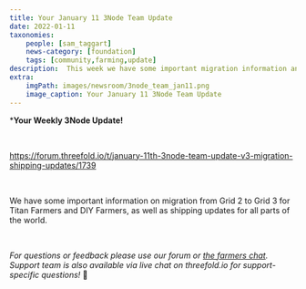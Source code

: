 ```yaml
---
title: Your January 11 3Node Team Update
date: 2022-01-11
taxonomies:
    people: [sam_taggart]
    news-category: [foundation]
    tags: [community,farming,update]
description:  This week we have some important migration information and shipping updates!
extra:
    imgPath: images/newsroom/3node_team_jan11.png
    image_caption: Your January 11 3Node Team Update
---
```



***Your Weekly 3Node Update!**

<br/>

https://forum.threefold.io/t/january-11th-3node-team-update-v3-migration-shipping-updates/1739

<br/>

We have some important information on migration from Grid 2 to Grid 3 for Titan Farmers and DIY Farmers, as well as shipping updates for all parts of the world.

<br/>

*For questions or feedback please use our forum or [the farmers chat](https://t.me/threefoldfarmers). Support team is also available via live chat on threefold.io for support-specific questions!* 🙏